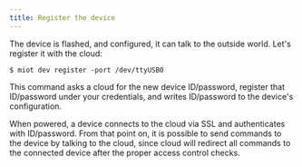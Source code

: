 ```yaml
---
title: Register the device
---
```


The device is flashed, and configured, it can talk to the outside world.
Let's register it with the cloud:

```shell
$ miot dev register -port /dev/ttyUSB0
```

This command asks a cloud for the new device ID/password, register that
ID/password under your credentials, and writes ID/password to the device's
configuration.

When powered, a device connects to the cloud via SSL and
authenticates with ID/password. From that point on, it is possible to send
commands to the device by talking to the cloud, since cloud will redirect
all commands to the connected device after the proper access control checks.
